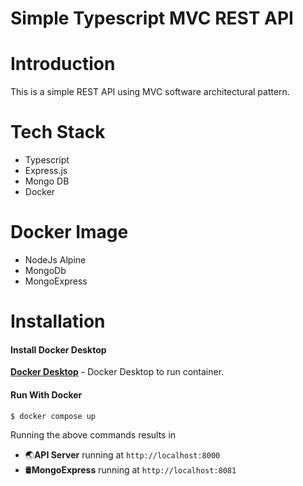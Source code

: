 # Simple Typescript MVC REST API

# Introduction 
This is a simple REST API using MVC software architectural pattern. 

# Tech Stack
- Typescript
- Express.js
- Mongo DB
- Docker

# Docker Image
- NodeJs Alpine
- MongoDb
- MongoExpress

# Installation 

#### Install Docker Desktop
**[Docker Desktop](https://www.docker.com/products/docker-desktop/)** - Docker Desktop to run container.

#### Run With Docker

```
$ docker compose up
```

Running the above commands results in 
* 🌏**API Server** running at `http://localhost:8000`
* 🛢️**MongoExpress** running at `http://localhost:8081`

